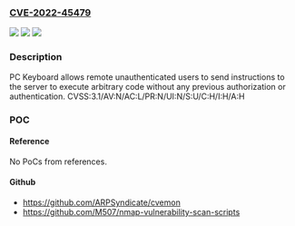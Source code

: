 ### [CVE-2022-45479](https://cve.mitre.org/cgi-bin/cvename.cgi?name=CVE-2022-45479)
![](https://img.shields.io/static/v1?label=Product&message=PC%20Keyboard%20WiFi%20%26%20Bluetooth&color=blue)
![](https://img.shields.io/static/v1?label=Version&message=n%2Fa&color=blue)
![](https://img.shields.io/static/v1?label=Vulnerability&message=CWE-306%3A%20Missing%20Authentication%20for%20Critical%20Function&color=brighgreen)

### Description

PC Keyboard allows remote unauthenticated users to send instructions to the server to execute arbitrary code without any previous authorization or authentication. CVSS:3.1/AV:N/AC:L/PR:N/UI:N/S:U/C:H/I:H/A:H

### POC

#### Reference
No PoCs from references.

#### Github
- https://github.com/ARPSyndicate/cvemon
- https://github.com/M507/nmap-vulnerability-scan-scripts

